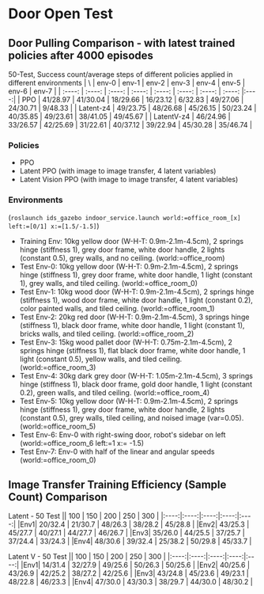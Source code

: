 # Door Open Test

## Door Pulling Comparison - with latest trained policies after 4000 episodes
50-Test, Success count/average steps of different policies applied in different environments
| \ | env-0 | env-1 | env-2 | env-3 | env-4 | env-5 | env-6 | env-7 |
| :----: | :----: | :----: | :----: | :----: | :----: | :----: | :----: |:----:|
| PPO | 41/28.97 | 41/30.04 | 18/29.66 | 16/23.12 | 6/32.83 | 49/27.06 | 24/30.71 | 9/48.33 |
| Latent-z4 | 49/23.75 | 48/26.68 | 45/26.15 | 50/23.24 | 40/35.85 | 49/23.61 | 38/41.05 | 49/45.67 |
| LatentV-z4 | 46/24.96 | 33/26.57 | 42/25.69 | 31/22.61 | 40/37.12 | 39/22.94 | 45/30.28 | 35/46.74 |
### Policies
- PPO
- Latent PPO (with image to image transfer, 4 latent variables)
- Latent Vision PPO (with image to image transfer, 4 latent variables)

### Environments
(```roslaunch ids_gazebo indoor_service.launch world:=office_room_[x] left:=[0/1] x:=[1.5/-1.5]```)
- Training Env: 10kg yellow door (W-H-T: 0.9m-2.1m-4.5cm), 2 springs hinge (stiffness 1), grey door frame, white door handle, 2 lights (constant 0.5), grey walls, and no ceiling. (world:=office_room)  
- Test Env-0: 10kg yellow door (W-H-T: 0.9m-2.1m-4.5cm), 2 springs hinge (stiffness 1), grey door frame, white door handle, 1 light (constant 1), grey walls, and tiled ceiling. (world:=office_room_0)
- Test Env-1: 10kg wood door (W-H-T: 0.9m-2.1m-4.5cm), 2 springs hinge (stiffness 1), wood door frame, white door handle, 1 light (constant 0.2), color painted walls, and tiled ceiling. (world:=office_room_1)  
- Test Env-2: 20kg red door (W-H-T: 0.9m-2.1m-4.5cm), 3 springs hinge (stiffness 1), black door frame, white door handle, 1 light (constant 1), bricks walls, and tiled ceiling. (world:=office_room_2)  
- Test Env-3: 15kg wood pallet door (W-H-T: 0.75m-2.1m-4.5cm), 2 springs hinge (stiffness 1), flat black door frame, white door handle, 1 light (constant 0.5), yellow walls, and tiled ceiling. (world:=office_room_3)
- Test Env-4: 30kg dark grey door (W-H-T: 1.05m-2.1m-4.5cm), 3 springs hinge (stiffness 1), black door frame, gold door handle, 1 light (constant 0.2), green walls, and tiled ceiling. (world:=office_room_4)
- Test Env-5: 10kg yellow door (W-H-T: 0.9m-2.1m-4.5cm), 2 springs hinge (stiffness 1), grey door frame, white door handle, 2 lights (constant 0.5), grey walls, tiled ceiling, and noised image (var=0.05). (world:=office_room_5)  
- Test Env-6: Env-0 with right-swing door, robot's sidebar on left (world:=office_room_6 left:=1 x:= -1.5)
- Test Env-7: Env-0 with half of the linear and angular speeds (world:=office_room_0)

## Image Transfer Training Efficiency (Sample Count) Comparison
Latent - 50 Test
|\| 100 | 150 | 200 | 250 | 300 |
|:----:|:----:|:----:|:----:|:----:|
|Env1| 20/32.4 | 21/30.7 | 48/26.3 | 38/28.2 | 45/28.8 |
|Env2| 43/25.3 | 45/27.7 | 40/27.1 | 44/27.7 | 46/26.7 |
|Env3| 35/26.0 | 44/25.5 | 37/25.7 | 37/24.4 | 33/24.3 |
|Env4| 48/30.6 | 39/32.4 | 25/38.2 | 50/29.8 | 45/33.7 |

Latent V - 50 Test
|\| 100 | 150 | 200 | 250 | 300 |
|:----:|:----:|:----:|:----:|:----:|
|Env1| 14/31.4 | 32/27.9 | 49/25.6 | 50/26.3 | 50/25.6 |
|Env2| 40/25.6 | 43/26.9 | 42/25.2 | 38/27.2 | 42/25.6 |
|Env3| 43/24.8 | 45/23.6 | 49/23.1 | 48/22.8 | 46/23.3 |
|Env4| 47/30.0 | 43/30.3 | 38/29.7 | 44/30.0 | 48/30.2 |
